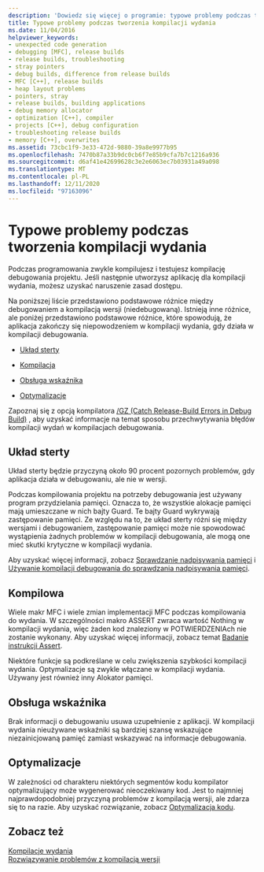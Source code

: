 ```yaml
---
description: 'Dowiedz się więcej o programie: typowe problemy podczas tworzenia kompilacji wydania'
title: Typowe problemy podczas tworzenia kompilacji wydania
ms.date: 11/04/2016
helpviewer_keywords:
- unexpected code generation
- debugging [MFC], release builds
- release builds, troubleshooting
- stray pointers
- debug builds, difference from release builds
- MFC [C++], release builds
- heap layout problems
- pointers, stray
- release builds, building applications
- debug memory allocator
- optimization [C++], compiler
- projects [C++], debug configuration
- troubleshooting release builds
- memory [C++], overwrites
ms.assetid: 73cbc1f9-3e33-472d-9880-39a8e9977b95
ms.openlocfilehash: 7470b87a33b9dc0cb6f7e85b9cfa7b7c1216a936
ms.sourcegitcommit: d6af41e42699628c3e2e6063ec7b03931a49a098
ms.translationtype: MT
ms.contentlocale: pl-PL
ms.lasthandoff: 12/11/2020
ms.locfileid: "97163096"
---
```

# <a name="common-problems-when-creating-a-release-build"></a>Typowe problemy podczas tworzenia kompilacji wydania

Podczas programowania zwykle kompilujesz i testujesz kompilację debugowania projektu. Jeśli następnie utworzysz aplikację dla kompilacji wydania, możesz uzyskać naruszenie zasad dostępu.

Na poniższej liście przedstawiono podstawowe różnice między debugowaniem a kompilacją wersji (niedebugowaną). Istnieją inne różnice, ale poniżej przedstawiono podstawowe różnice, które spowodują, że aplikacja zakończy się niepowodzeniem w kompilacji wydania, gdy działa w kompilacji debugowania.

- [Układ sterty](#_core_heap_layout)

- [Kompilacja](#_core_compilation)

- [Obsługa wskaźnika](#_core_pointer_support)

- [Optymalizacje](#_core_optimizations)

Zapoznaj się z opcją kompilatora [/GZ (Catch Release-Build Errors in Debug Build)](reference/gz-enable-stack-frame-run-time-error-checking.md) , aby uzyskać informacje na temat sposobu przechwytywania błędów kompilacji wydań w kompilacjach debugowania.

## <a name="heap-layout"></a><a name="_core_heap_layout"></a> Układ sterty

Układ sterty będzie przyczyną około 90 procent pozornych problemów, gdy aplikacja działa w debugowaniu, ale nie w wersji.

Podczas kompilowania projektu na potrzeby debugowania jest używany program przydzielania pamięci. Oznacza to, że wszystkie alokacje pamięci mają umieszczane w nich bajty Guard. Te bajty Guard wykrywają zastępowanie pamięci. Ze względu na to, że układ sterty różni się między wersjami i debugowaniem, zastępowanie pamięci może nie spowodować wystąpienia żadnych problemów w kompilacji debugowania, ale mogą one mieć skutki krytyczne w kompilacji wydania.

Aby uzyskać więcej informacji, zobacz [Sprawdzanie nadpisywania pamięci](checking-for-memory-overwrites.md) i [Używanie kompilacji debugowania do sprawdzania nadpisywania pamięci](using-the-debug-build-to-check-for-memory-overwrite.md).

## <a name="compilation"></a><a name="_core_compilation"></a> Kompilowa

Wiele makr MFC i wiele zmian implementacji MFC podczas kompilowania do wydania. W szczególności makro ASSERT zwraca wartość Nothing w kompilacji wydania, więc żaden kod znaleziony w POTWIERDZENIAch nie zostanie wykonany. Aby uzyskać więcej informacji, zobacz temat [Badanie instrukcji Assert](using-verify-instead-of-assert.md).

Niektóre funkcje są podkreślane w celu zwiększenia szybkości kompilacji wydania. Optymalizacje są zwykle włączane w kompilacji wydania. Używany jest również inny Alokator pamięci.

## <a name="pointer-support"></a><a name="_core_pointer_support"></a> Obsługa wskaźnika

Brak informacji o debugowaniu usuwa uzupełnienie z aplikacji. W kompilacji wydania nieużywane wskaźniki są bardziej szansę wskazujące niezainicjowaną pamięć zamiast wskazywać na informacje debugowania.

## <a name="optimizations"></a><a name="_core_optimizations"></a> Optymalizacje

W zależności od charakteru niektórych segmentów kodu kompilator optymalizujący może wygenerować nieoczekiwany kod. Jest to najmniej najprawdopodobniej przyczyną problemów z kompilacją wersji, ale zdarza się to na razie. Aby uzyskać rozwiązanie, zobacz [Optymalizacja kodu](optimizing-your-code.md).

## <a name="see-also"></a>Zobacz też

[Kompilacje wydania](release-builds.md)<br/>
[Rozwiązywanie problemów z kompilacją wersji](fixing-release-build-problems.md)
